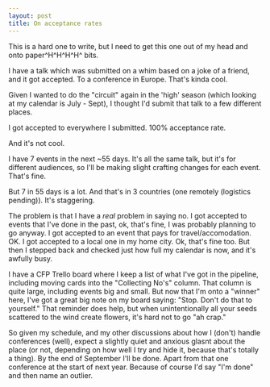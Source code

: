 ```yaml
---
layout: post
title: On acceptance rates
---
```


This is a hard one to write, but I need to get this one out of my head and onto paper^H^H^H^H^ bits.

I have a talk which was submitted on a whim based on a joke of a friend, and it got accepted. To a conference in Europe. That's kinda cool.

Given I wanted to do the "circuit" again in the 'high' season (which looking at my calendar is July - Sept), I thought I'd submit that talk to a few different places.

I got accepted to everywhere I submitted. 100% acceptance rate.

And it's not cool.

I have 7 events in the next ~55 days. It's all the same talk, but it's for different audiences, so I'll be making slight crafting changes for each event. That's fine.

But 7 in 55 days is a lot. And that's in 3 countries (one remotely (logistics pending)). It's staggering.

The problem is that I have a *real* problem in saying no. I got accepted to events that I've done in the past, ok, that's fine, I was probably planning to go anyway. I got accepted to an event that pays for travel/accomodation. OK. I got accepted to a local one in my home city. Ok, that's fine too. But then I stepped back and checked just how full my calendar is now, and it's awfully busy.

I have a CFP Trello board where I keep a list of what I've got in the pipeline, including moving cards into the "Collecting No's" column. That column is quite large, including events big and small. But now that I'm onto a "winner" here, I've got a great big note on my board saying: "Stop. Don't do that to yourself." That reminder does help, but when unintentionally all your seeds scattered to the wind create flowers, it's hard not to go "ah crap."

So given my schedule, and my other discussions about how I (don't) handle conferences (well), expect a slightly quiet and anxious glasnt about the place (or not, depending on how well I try and hide it, because that's totally a thing). By the end of September I'll be done. Apart from that one conference at the start of next year. Because of course I'd say "I'm done" and then name an outlier.
